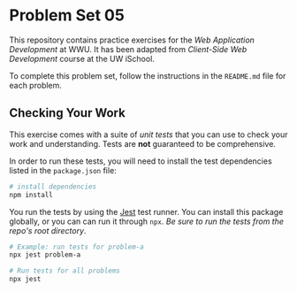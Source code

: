 # Problem Set 05

This repository contains practice exercises for the _Web Application Development_ at WWU.
It has been adapted from _Client-Side Web Development_ course at the UW iSchool.

To complete this problem set, follow the instructions in the `README.md` file for each problem.

## Checking Your Work

This exercise comes with a suite of _unit tests_ that you can use to check your work and understanding. Tests are **not** guaranteed to be comprehensive.

In order to run these tests, you will need to install the test dependencies listed in the `package.json` file:

```bash
# install dependencies
npm install
```

You run the tests by using the [Jest](https://facebook.github.io/jest/) test runner. You can install this package globally, or you can can run it through `npx`. _Be sure to run the tests from the repo's root directory_.

```bash
# Example: run tests for problem-a
npx jest problem-a

# Run tests for all problems
npx jest
```
